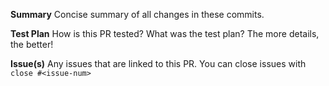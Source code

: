 **Summary**
Concise summary of all changes in these commits.

**Test Plan**
How is this PR tested? What was the test plan? The more details, the better!

**Issue(s)**
Any issues that are linked to this PR. You can close issues with 
`close #<issue-num>`
